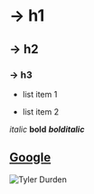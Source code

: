 

# -> h1
## -> h2
### -> h3

- list item 1
* list item 2

*italic* **bold** ***bolditalic***

[Google](https://google.com)
---
![Tyler Durden](https://media.tenor.com/RSd0SdU4hMAAAAAd/tyler-durden-tyler.gif)